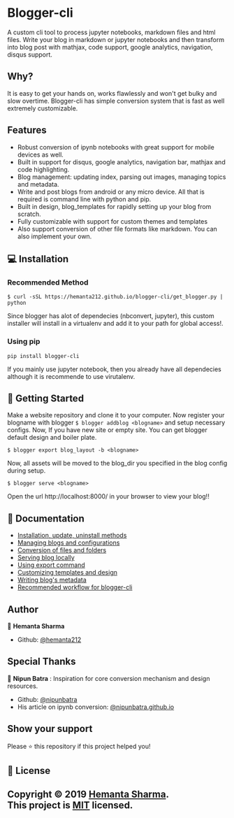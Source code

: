 # Blogger-cli
A custom cli tool to process jupyter notebooks, markdown files and html files. Write your blog in markdown or jupyter notebooks and then transform into blog post with mathjax, code support, google analytics, navigation, disqus support.


## Why?
It is easy to get your hands on, works flawlessly and won't get bulky and slow overtime.
Blogger-cli has simple conversion system that is fast as well extremely customizable. 


## Features
* Robust conversion of ipynb notebooks with great support for mobile devices as well.
* Built in support for disqus, google analytics, navigation bar, mathjax and code highlighting.
* Blog management: updating index, parsing out images, managing topics and metadata. 
* Write and post blogs from android or any micro device. All that is required is command line with python and pip.
* Built in design, blog_templates for rapidly setting up your blog from scratch.
* Fully customizable with support for custom themes and templates
* Also support conversion of other file formats like markdown. You can also implement your own.


## 💻 Installation

### Recommended Method
```
$ curl -sSL https://hemanta212.github.io/blogger-cli/get_blogger.py | python
```
Since blogger has alot of dependecies (nbconvert, jupyter), this custom installer will install in a virtualenv and add it to your path for global access!.

### Using pip
```
pip install blogger-cli
```

If you mainly use jupyter notebook, then you already have all dependecies although it is recommende to use virutalenv.


## 🚀 Getting Started
Make a website repository and clone it to your computer. Now register your blogname with blogger
```$ blogger addblog <blogname>```
and setup necessary configs. Now, If you have new site or empty site. You can get blogger default design and boiler plate.
```
$ blogger export blog_layout -b <blogname>
```
Now, all assets will be moved to the blog_dir you specified in the blog config during setup.
```
$ blogger serve <blogname>
```
Open the url http://localhost:8000/ in your browser to view your blog!!

## 📖 Documentation
- [Installation, update, uninstall methods](docs/installation.md)
- [Managing blogs and configurations](docs/blog_management.md)
- [Conversion of files and folders](docs/conversion.md)
- [Serving blog locally](docs/serving_blog_locally.md)
- [Using export command](docs/export.md)
- [Customizing templates and design](docs/customizing.md)
- [Writing blog's metadata](docs/meta.md)
- [Recommended workflow for blogger-cli](docs/workflow.md)

## Author

👤 **Hemanta Sharma**
- Github: [@hemanta212](https://github.com/hemanta212)

## Special Thanks

👤 **Nipun Batra** : Inspiration for core conversion mechanism and design resources.
- Github: [@nipunbatra](https://github.com/nipunbatra)
- His article on ipynb conversion: [@nipunbatra.github.io](https://nipunbatra.github.io/blog/2017/Jupyter-powered-blog.html)

## Show your support

Please ⭐️ this repository if this project helped you!

## 📝 License
Copyright © 2019 [Hemanta Sharma](https://github.com/kefranabg).<br />
This project is [MIT](LICENSE) licensed.
---
